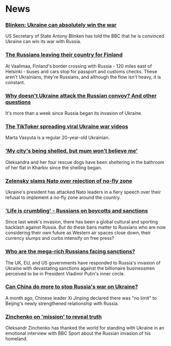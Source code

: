 # News
### [Blinken: Ukraine can absolutely win the war](https://www.bbc.com/news/world-europe-60626921)
US Secretary of State Antony Blinken has told the BBC that he is convinced Ukraine can win its war with Russia.
### [The Russians leaving their country for Finland](https://www.bbc.com/news/world-60624500)
At Vaalimaa, Finland's border crossing with Russia - 120 miles east of Helsinki - buses and cars stop for passport and customs checks. These aren't Ukrainians, they're Russians, and although the flow isn't heavy, it is constant.
### [Why doesn't Ukraine attack the Russian convoy? And other questions](https://www.bbc.com/news/world-60617145)
It's more than a week since Russia began its invasion of Ukraine. 
### [The TikToker spreading viral Ukraine war videos](https://www.bbc.com/news/technology-60613331)
Marta Vasyuta is a regular 20-year-old Ukrainian.
### ['My city's being shelled, but mum won’t believe me'](https://www.bbc.com/news/world-europe-60600487)
Oleksandra and her four rescue dogs have been sheltering in the bathroom of her flat in Kharkiv since the shelling began. 
### [Zelensky slams Nato over rejection of no-fly zone](https://www.bbc.com/news/world-europe-60629175)
Ukraine's president has attacked Nato leaders in a fiery speech over their refusal to implement a no-fly zone around the country. 
### ['Life is crumbling' - Russians on boycotts and sanctions](https://www.bbc.com/news/world-europe-60585720)
Since last week's invasion, there has been a global cultural and sporting backlash against Russia. But do these bans matter to Russians who are now considering their own future as Western air spaces close down, their currency slumps and curbs intensify on free press?
### [Who are the mega-rich Russians facing sanctions?](https://www.bbc.com/news/uk-60593022)
The UK, EU, and US governments have responded to Russia's invasion of Ukraine with devastating sanctions against the billionaire businessmen perceived to be in President Vladimir Putin's inner circle.
### [Can China do more to stop Russia's war on Ukraine?](https://www.bbc.com/news/world-asia-china-60615280)
A month ago, Chinese leader Xi Jinping declared there was "no limit" to Beijing's newly strengthened relationship with Russia. 
### [Zinchenko on 'mission' to reveal truth](https://www.bbc.com/sport/football/60623061)
Oleksandr Zinchenko has thanked the world for standing with Ukraine in an emotional interview with BBC Sport about the Russian invasion of his homeland.
